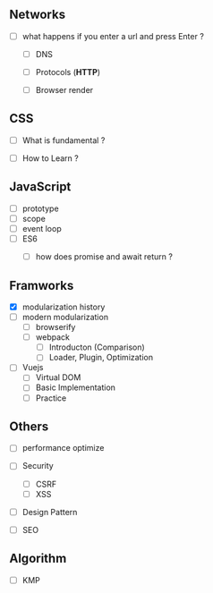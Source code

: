 ## Networks

- [ ] what happens if you enter a url and press Enter ?
  - [ ] DNS
  - [ ] Protocols (**HTTP**)
  - [ ] Browser render



## CSS

- [ ] What is fundamental ?
- [ ] How to Learn ?



## JavaScript
- [ ] prototype
- [ ] scope
- [ ] event loop
- [ ] ES6
  - [ ] how does promise and await return ?


## Framworks
- [x] modularization history
- [ ] modern modularization
  - [ ] browserify 
  - [ ] webpack
    - [ ] Introducton (Comparison)
    - [ ] Loader, Plugin, Optimization
- [ ] Vuejs
  - [ ] Virtual DOM
  - [ ] Basic Implementation
  - [ ] Practice

## Others

- [ ] performance	optimize
- [ ] Security
  - [ ] CSRF
  - [ ] XSS
- [ ] Design Pattern
- [ ] SEO


## Algorithm

- [ ] KMP

